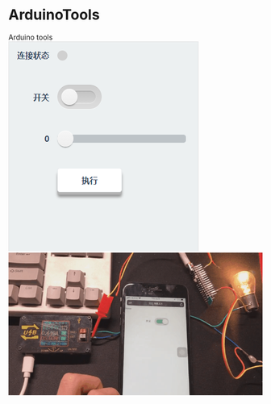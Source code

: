 # ArduinoTools
Arduino tools<br>
![](https://github.com/JackQChen/ArduinoTools/blob/main/img/controller.png)<br>
![](https://github.com/JackQChen/ArduinoTools/blob/main/img/demo.png)<br>
